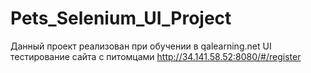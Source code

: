# Pets_Selenium_UI_Project
Данный проект реализован при обучении в qalearning.net
UI тестирование сайта с питомцами http://34.141.58.52:8080/#/register

